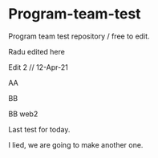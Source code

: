 # Program-team-test
Program team test repository / free to edit.



Radu edited here

Edit 2 // 12-Apr-21


AA 

BB

BB web2


Last test for today.

I lied, we are going to make another one.
